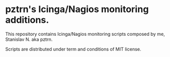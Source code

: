 # pztrn's Icinga/Nagios monitoring additions.

This repository contains Icinga/Nagios monitoring scripts composed
by me, Stanislav N. aka pztrn.

Scripts are distributed under term and conditions of MIT license.
